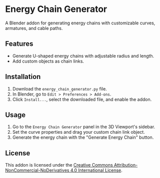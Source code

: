 # Energy Chain Generator

A Blender addon for generating energy chains with customizable curves, armatures, and cable paths.

## Features
- Generate U-shaped energy chains with adjustable radius and length.
- Add custom objects as chain links.

## Installation
1. Download the `energy_chain_generator.py` file.
2. In Blender, go to `Edit > Preferences > Add-ons`.
3. Click `Install...`, select the downloaded file, and enable the addon.

## Usage
1. Go to the `Energy Chain Generator` panel in the 3D Viewport's sidebar.
2. Set the curve properties and drag your custom chain link object.
3. Generate the energy chain with the "Generate Energy Chain" button.

## License
This addon is licensed under the [Creative Commons Attribution-NonCommercial-NoDerivatives 4.0 International License](https://creativecommons.org/licenses/by-nc-nd/4.0/).
